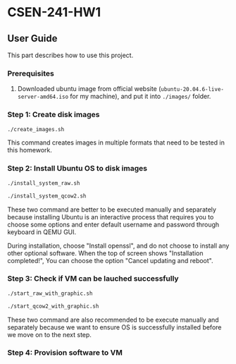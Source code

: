 # CSEN-241-HW1

## User Guide

This part describes how to use this project.

### Prerequisites

1. Downloaded ubuntu image from official website (`ubuntu-20.04.6-live-server-amd64.iso` for my machine), and put it into `./images/` folder.

### Step 1: Create disk images

```bash
./create_images.sh
```

This command creates images in multiple formats that need to be tested in this homework.

### Step 2: Install Ubuntu OS to disk images

```bash
./install_system_raw.sh
```

```bash
./install_system_qcow2.sh
```

These two command are better to be executed manually and separately because installing Ubuntu is an interactive process that requires you to choose some options and enter default username and password through keyboard in QEMU GUI.

During installation, choose "Install openssl", and do not choose to install any other optional software. When the top of screen shows "Installation completed!", You can choose the option "Cancel updating and reboot".

### Step 3: Check if VM can be lauched successfully

```bash
./start_raw_with_graphic.sh
```

```bash
./start_qcow2_with_graphic.sh
```

These two command are also recommended to be execute manually and separately because we want to ensure OS is successfully installed before we move on to the next step.

### Step 4: Provision software to VM



